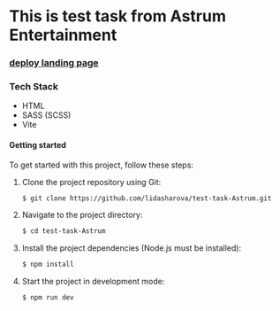 # This is test task from Astrum Entertainment

### [deploy landing page](https://test-task-astrum-malkova.netlify.app/)

### Tech Stack
- HTML
- SASS (SCSS)
- Vite

#### Getting started

To get started with this project, follow these steps:
1. Clone the project repository using Git:
   ```bash
   $ git clone https://github.com/lidasharova/test-task-Astrum.git
   ```
2. Navigate to the project directory:
   ```bash
   $ cd test-task-Astrum
   ```
3. Install the project dependencies (Node.js must be installed):
   ```bash
   $ npm install
   ```
4. Start the project in development mode:
   ```bash
   $ npm run dev
   ```
